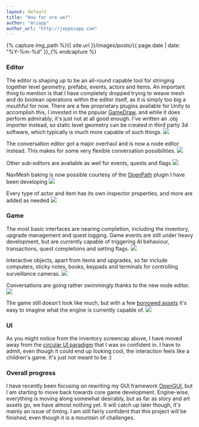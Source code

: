 ```yaml
---
layout: default
title: "How far are we?"
author: "mrzapp"
author_url: "http://jeppezapp.com"
---
```


{% capture img_path %}{{ site.url }}/images/posts/{{ page.date | date: "%Y-%m-%d" }}_{% endcapture %}

### Editor
The editor is shaping up to be an all-round capable tool for stringing together level geometry, prefabs, events, actors and items. An important thing to mention is that I have completely dropped trying to weave mesh and do boolean operations within the editor itself, as it is simply too big a mouthful for now. There are a few proprietary plugins available for Unity to accomplish this, I invested in the popular [GameDraw](http://u3d.as/content/mixed-dimensions/game-draw/2Ey), and while it does perform admirably, it's just not at all good enough. I've written an .obj importer instead, so static level geometry can be created in third party 3d software, which typically is much more capable of such things.
<a data-lightbox="gallery" href="{{ img_path }}overview.jpg"><img src="{{ img_path }}overview.jpg" /></a>

The conversation editor got a major overhaul and is now a node editor instead. This makes for some very flexible conversation possibilities.
<a data-lightbox="gallery" href="{{ img_path }}convotree.jpg"><img src="{{ img_path }}convotree.jpg" /></a>

Other sub-editors are available as well for events, quests and flags
<a data-lightbox="gallery" href="{{ img_path }}quests.jpg"><img src="{{ img_path }}quests.jpg" /></a>

NavMesh baking is now possible courtesy of the [OpenPath](https://github.com/mrzapp/openpath) plugin I have been developing
<a data-lightbox="gallery" href="{{ img_path }}pathfinding.jpg"><img src="{{ img_path }}pathfinding.jpg" /></a>

Every type of actor and item has its own inspector properties, and more are added as needed
<a data-lightbox="gallery" href="{{ img_path }}properties.jpg"><img src="{{ img_path }}properties.jpg" /></a>

### Game
The most basic interfaces are nearing completion, including the inventory, upgrade management and quest logging. Game events are still under heavy development, but are currently capable of triggering AI behaviour, transactions, quest completions and setting flags.
<a data-lightbox="gallery" href="{{ img_path }}inventory.jpg"><img src="{{ img_path }}inventory.jpg" /></a>

Interactive objects, apart from items and upgrades, so far include computers, sticky notes, books, keypads and terminals for controlling surveillance cameras.
<a data-lightbox="gallery" href="{{ img_path }}interfaces.jpg"><img src="{{ img_path }}interfaces.jpg" /></a>

Conversations are going rather swimmingly thanks to the new node editor.
<a data-lightbox="gallery" href="{{ img_path }}convos.jpg"><img src="{{ img_path }}convos.jpg" /></a>

The game still doesn't look like much, but with a few [borrowed assets](http://www.moddb.com/mods/new-vision) it's easy to imagine what the engine is currently capable of.
<a data-lightbox="gallery" href="{{ img_path }}view.jpg"><img src="{{ img_path }}view.jpg" /></a>

### UI
As you might notice from the inventory screencap above, I have moved away from the [circular UI paradigm](http://jeppezapp.com/vongott/2013/08/19/ui-paradigm-and-upgrades.html) that I was so confident in. I have to admit, even though it could end up looking cool, the interaction feels like a children's game. It's just not meant to be :)

### Overall progress
I have recently been focusing on rewriting my GUI framework [OpenGUI](https://jeppezapp.com/opengui), but I am starting to move back towards core game development. Engine-wise, everything is moving along somewhat desirably, but as far as story and art assets go, we have almost nothing yet. It will catch up later though, it's mainly an issue of timing. I am still fairly confident that this project will be finished, even though it is a mountain of challenges.
